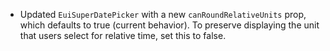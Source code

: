 - Updated `EuiSuperDatePicker` with a new `canRoundRelativeUnits` prop, which defaults to true (current behavior). To preserve displaying the unit that users select for relative time, set this to false.
